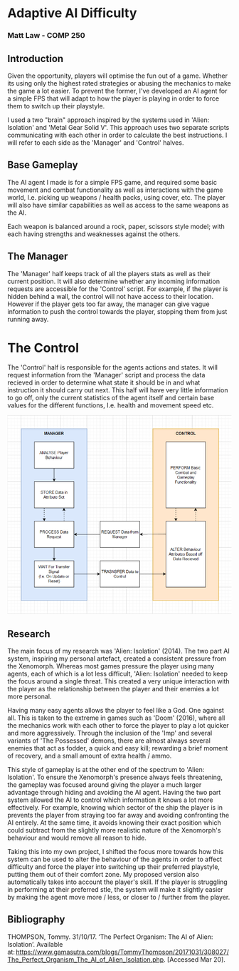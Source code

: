 # Adaptive AI Difficulty
### Matt Law - COMP 250

## Introduction
Given the opportunity, players will optimise the fun out of a game. Whether its using only the highest rated strategies or abusing the mechanics to make the game a lot easier. To prevent the former, I've developed an AI agent for a simple FPS that will adapt to how the player is playing in order to force them to switch up their playstyle. 

I used a two "brain" approach inspired by the systems used in 'Alien: Isolation' and 'Metal Gear Solid V'. This approach uses two separate scripts communicating with each other in order to calculate the best instructions. I will refer to each side as the 'Manager' and 'Control' halves.

## Base Gameplay
The AI agent I made is for a simple FPS game, and required some basic movement and combat functionality as well as interactions with the game world, I.e. picking up weapons / health packs, using cover, etc. The player will also have similar capabilities as well as access to the same weapons as the AI.

Each weapon is balanced around a rock, paper, scissors style model; with each having strengths and weaknesses against the others.

## The Manager
The 'Manager' half keeps track of all the players stats as well as their current position. It will also determine whether any incoming information requests are accessible for the 'Control' script. For example, if the player is hidden behind a wall, the control will not have access to their location. However if the player gets too far away, the manager can give vague information to push the control towards the player, stopping them from just running away.

# The Control
The 'Control' half is responsible for the agents actions and states. It will request information from the 'Manager' script and process the data recieved in order to determine what state it should be in and what instruction it should carry out next. This half will have very little information to go off, only the current statistics of the agent itself and certain base values for the different functions, I.e. health and movement speed etc.

![Image](UMLDiagram.png)

## Research
The main focus of my research was 'Alien: Isolation' (2014). The two part AI system, inspiring my personal artefact, created a consistent pressure from the Xenomorph. Whereas most games pressure the player using many agents, each of which is a lot less difficult, 'Alien: Isolation' needed to keep the focus around a single threat. This created a very unique interaction with the player as the relationship between the player and their enemies a lot more personal.

Having many easy agents allows the player to feel like a God. One against all. This is taken to the extreme in games such as 'Doom' (2016), where all the mechanics work with each other to force the player to play a lot quicker and more aggressively. Through the inclusion of the 'Imp' and several variants of 'The Possessed' demons, there are almost always several enemies that act as fodder, a quick and easy kill; rewarding a brief moment of recovery, and a small amount of extra health / ammo. 

This style of gameplay is at the other end of the spectrum to 'Alien: Isolation'. To ensure the Xenomorph's presence always feels threatening, the gameplay was focused around giving the player a much larger advantage through hiding and avoiding the AI agent. Having the two part system allowed the AI to control which information it knows a lot more effectively. For example, knowing which sector of the ship the player is in prevents the player from straying too far away and avoiding confronting the AI entirely. At the same time, it avoids knowing their exact position which could subtract from the slightly more realistic nature of the Xenomorph's behaviour and would remove all reason to hide.

Taking this into my own project, I shifted the focus more towards how this system can be used to alter the behaviour of the agents in order to affect difficulty and force the player into switching up their preferred playstyle, putting them out of their comfort zone. My proposed version also automatically takes into account the player's skill. If the player is struggling in performing at their preferred stle, the system will make it slightly easier by making the agent move more / less, or closer to / further from the player. 

## Bibliography
THOMPSON, Tommy. 31/10/17. ‘The Perfect Organism: The AI of Alien: Isolation’. Available at: https://www.gamasutra.com/blogs/TommyThompson/20171031/308027/The_Perfect_Organism_The_AI_of_Alien_Isolation.php. [Accessed Mar 20].
